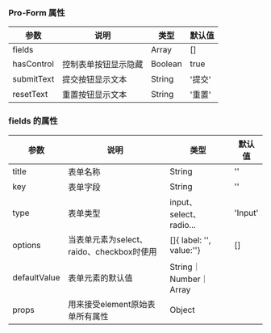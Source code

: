 ### Pro-Form 属性

| 参数       | 说明                 | 类型    | 默认值 |
| ---------- | -------------------- | ------- | ------ |
| fields     |                      | Array   | []     |
| hasControl | 控制表单按钮显示隐藏 | Boolean | true   |
| submitText | 提交按钮显示文本     | String  | '提交' |
| resetText  | 重置按钮显示文本     | String  | '重置' |



### fields 的属性

| 参数         | 说明                                      | 类型                     | 默认值  |
| ------------ | ----------------------------------------- | ------------------------ | ------- |
| title        | 表单名称                                  | String                   | ''      |
| key          | 表单字段                                  | String                   | ''      |
| type         | 表单类型                                  | input、select、radio...  | 'Input' |
| options      | 当表单元素为select、raido、checkbox时使用 | []{ label: '', value:''} | []      |
| defaultValue | 表单元素的默认值                          | String｜Number｜Array    |         |
| props        | 用来接受element原始表单所有属性           | Object                   |         |

